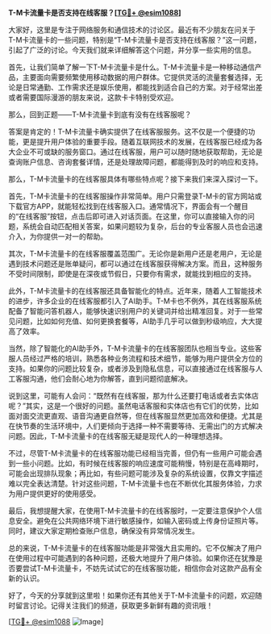 **T-M卡流量卡是否支持在线客服？[[TG💪+ @esim1088](https://t.me/s/esim1088)]**

大家好，这里是专注于网络服务和通信技术的讨论区。最近有不少朋友在问关于T-M卡流量卡的一些问题，特别是“T-M卡流量卡是否支持在线客服？”这一问题，引起了广泛的讨论。今天我们就来详细解答这个问题，并分享一些实用的信息。

首先，让我们简单了解一下T-M卡流量卡是什么。T-M卡流量卡是一种移动通信产品，主要面向需要频繁使用移动数据的用户群体。它提供灵活的流量套餐选择，无论是日常通勤、工作需求还是娱乐使用，都能找到适合自己的方案。对于经常出差或者需要国际漫游的朋友来说，这款卡卡特别受欢迎。

那么，回到正题——T-M卡流量卡到底有没有在线客服呢？

答案是肯定的！T-M卡流量卡确实提供了在线客服服务。这不仅是一个便捷的功能，更是提升用户体验的重要手段。随着互联网技术的发展，在线客服已经成为各大企业不可或缺的服务窗口。通过在线客服，用户可以随时随地获取帮助，无论是查询账户信息、咨询套餐详情，还是处理故障问题，都能得到及时的响应和支持。

那么，T-M卡流量卡的在线客服具体有哪些特点呢？接下来我们来深入探讨一下。

首先，T-M卡流量卡的在线客服操作非常简单。用户只需登录T-M卡的官方网站或下载官方APP，就能轻松找到在线客服入口。通常情况下，界面会有一个醒目的“在线客服”按钮，点击后即可进入对话页面。在这里，你可以直接输入你的问题，系统会自动匹配相关答案，如果问题较为复杂，后台的专业客服人员也会迅速介入，为你提供一对一的帮助。

其次，T-M卡流量卡的在线客服覆盖范围广。无论你是新用户还是老用户，无论是遇到技术问题还是账单疑问，都可以通过在线客服获得解决方案。而且，这种服务不受时间限制，即使是在深夜或节假日，只要你有需求，就能找到相应的支持。

此外，T-M卡流量卡的在线客服还具备智能化的特点。近年来，随着人工智能技术的进步，许多企业的在线客服都引入了AI助手。T-M卡也不例外，其在线客服系统配备了智能问答机器人，能够快速识别用户的关键词并给出精准回复。对于一些常见问题，比如如何充值、如何更换套餐等，AI助手几乎可以做到秒级响应，大大提高了效率。

当然，除了智能化的AI助手外，T-M卡流量卡的在线客服团队也相当专业。这些客服人员经过严格的培训，熟悉各种业务流程和技术细节，能够为用户提供全方位的支持。如果你的问题比较复杂，或者涉及到隐私信息，可以直接通过在线客服与人工客服沟通，他们会耐心地为你解答，直到问题彻底解决。

说到这里，可能有人会问：“既然有在线客服，那为什么还要打电话或者去实体店呢？”其实，这是一个很好的问题。虽然电话客服和实体店也有它们的优势，比如面对面交流更直观、语音沟通更自然等，但在线客服显然更加高效和便捷。尤其是在快节奏的生活环境中，人们更倾向于选择一种不需要等待、无需出门的方式解决问题。因此，T-M卡流量卡的在线客服无疑是现代人的一种理想选择。

不过，尽管T-M卡流量卡的在线客服功能已经相当完善，但仍有一些用户可能会遇到一些小问题。比如，有时候在线客服的响应速度可能稍慢，特别是在高峰期时，可能会出现排队现象；再比如，有些问题可能涉及复杂的系统设置，仅靠文字描述难以完全表达清楚。针对这些问题，T-M卡流量卡也在不断优化其服务体验，力求为用户提供更好的使用感受。

最后，我想提醒大家，在使用T-M卡流量卡的在线客服时，一定要注意保护个人信息安全。避免在公共网络环境下进行敏感操作，如输入密码或上传身份证照片等。同时，建议大家定期检查账户信息，确保没有异常情况发生。

总的来说，T-M卡流量卡的在线客服功能是非常强大且实用的。它不仅解决了用户在使用过程中可能遇到的各种问题，还极大地提升了用户体验。如果你还在犹豫是否要尝试T-M卡流量卡，不妨先试试它的在线客服功能，相信你会对这款产品有全新的认识。

好了，今天的分享就到这里啦！如果你还有其他关于T-M卡流量卡的问题，欢迎随时留言讨论。记得关注我们的频道，获取更多新鲜有趣的资讯哦！

[[TG💪+ @esim1088](https://t.me/s/esim1088) ![Image](https://i.postimg.cc/4NQfJmqS/Snipaste-2025-05-13-00-14-12.png)]